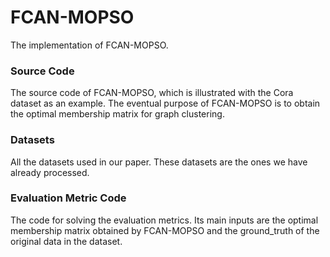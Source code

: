 # FCAN-MOPSO
The implementation of FCAN-MOPSO.
### Source Code
The source code of FCAN-MOPSO, which is illustrated with the Cora dataset as an example.
The eventual purpose of FCAN-MOPSO is to obtain the optimal membership matrix for graph clustering.
### Datasets
All the datasets used in our paper. These datasets are the ones we have already processed.
### Evaluation Metric Code
The code for solving the evaluation metrics.
Its main inputs are the optimal membership matrix obtained by FCAN-MOPSO and the ground_truth of the original data in the dataset.
